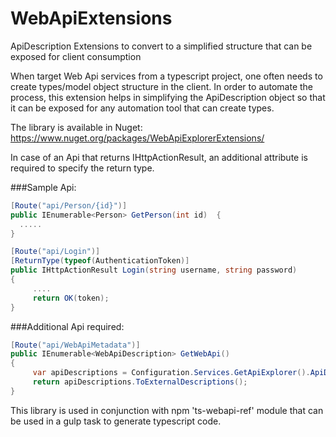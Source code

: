 # WebApiExtensions
ApiDescription Extensions to convert to a simplified structure that can be exposed for client consumption

When target Web Api services from a typescript project, one often needs to create types/model object structure in the client. In order to automate the process, this extension helps in simplifying the ApiDescription object so that it can be exposed for any automation tool that can create types. 


The library is available in Nuget: https://www.nuget.org/packages/WebApiExplorerExtensions/

In case of an Api that returns IHttpActionResult, an additional attribute is required to specify the return type.


###Sample Api:
```C#
[Route("api/Person/{id}")]
public IEnumerable<Person> GetPerson(int id)  {
  .....
}

[Route("api/Login")]
[ReturnType(typeof(AuthenticationToken)]
public IHttpActionResult Login(string username, string password)
{
     ....
     return OK(token);
}
```


###Additional Api required:

```C# 
[Route("api/WebApiMetadata")]  
public IEnumerable<WebApiDescription> GetWebApi()  
{  
     var apiDescriptions = Configuration.Services.GetApiExplorer().ApiDescriptions;  
     return apiDescriptions.ToExternalDescriptions();  
}
```


This library is used in conjunction with npm 'ts-webapi-ref' module that can be used in a gulp task to generate typescript code. 

